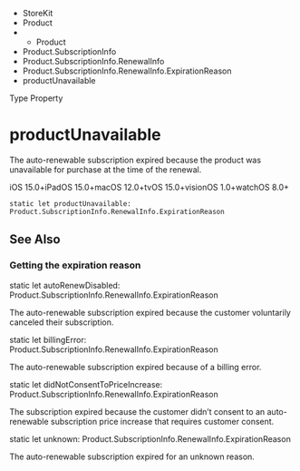 

- StoreKit
- Product
- 
  - Product
- Product.SubscriptionInfo
- Product.SubscriptionInfo.RenewalInfo
- Product.SubscriptionInfo.RenewalInfo.ExpirationReason
-  productUnavailable 

Type Property

# productUnavailable

The auto-renewable subscription expired because the product was unavailable for purchase at the time of the renewal.

iOS 15.0+iPadOS 15.0+macOS 12.0+tvOS 15.0+visionOS 1.0+watchOS 8.0+

``` source
static let productUnavailable: Product.SubscriptionInfo.RenewalInfo.ExpirationReason
```

## See Also

### Getting the expiration reason

static let autoRenewDisabled: Product.SubscriptionInfo.RenewalInfo.ExpirationReason

The auto-renewable subscription expired because the customer voluntarily canceled their subscription.

static let billingError: Product.SubscriptionInfo.RenewalInfo.ExpirationReason

The auto-renewable subscription expired because of a billing error.

static let didNotConsentToPriceIncrease: Product.SubscriptionInfo.RenewalInfo.ExpirationReason

The subscription expired because the customer didn’t consent to an auto-renewable subscription price increase that requires customer consent.

static let unknown: Product.SubscriptionInfo.RenewalInfo.ExpirationReason

The auto-renewable subscription expired for an unknown reason.

